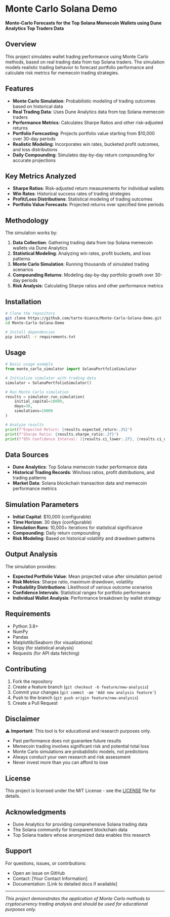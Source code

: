 # Monte Carlo Solana Demo

**Monte‑Carlo Forecasts for the Top Solana Memecoin Wallets using Dune Analytics Top Traders Data**

## Overview

This project simulates wallet trading performance using Monte Carlo methods, based on real trading data from top Solana traders. The simulation models realistic trading behavior to forecast portfolio performance and calculate risk metrics for memecoin trading strategies.

## Features

- **Monte Carlo Simulation**: Probabilistic modeling of trading outcomes based on historical data
- **Real Trading Data**: Uses Dune Analytics data from top Solana memecoin traders
- **Performance Metrics**: Calculates Sharpe Ratios and other risk-adjusted returns
- **Portfolio Forecasting**: Projects portfolio value starting from $10,000 over 30-day periods
- **Realistic Modeling**: Incorporates win rates, bucketed profit outcomes, and loss distributions
- **Daily Compounding**: Simulates day-by-day return compounding for accurate projections

## Key Metrics Analyzed

- **Sharpe Ratios**: Risk-adjusted return measurements for individual wallets
- **Win Rates**: Historical success rates of trading strategies
- **Profit/Loss Distributions**: Statistical modeling of trading outcomes
- **Portfolio Value Forecasts**: Projected returns over specified time periods

## Methodology

The simulation works by:

1. **Data Collection**: Gathering trading data from top Solana memecoin wallets via Dune Analytics
2. **Statistical Modeling**: Analyzing win rates, profit buckets, and loss patterns
3. **Monte Carlo Simulation**: Running thousands of simulated trading scenarios
4. **Compounding Returns**: Modeling day-by-day portfolio growth over 30-day periods
5. **Risk Analysis**: Calculating Sharpe ratios and other performance metrics

## Installation

```bash
# Clone the repository
git clone https://github.com/tarto-bianco/Monte-Carlo-Solana-Demo.git
cd Monte-Carlo-Solana-Demo

# Install dependencies
pip install -r requirements.txt
```

## Usage

```python
# Basic usage example
from monte_carlo_simulator import SolanaPortfolioSimulator

# Initialize simulator with trading data
simulator = SolanaPortfolioSimulator()

# Run Monte Carlo simulation
results = simulator.run_simulation(
    initial_capital=10000,
    days=30,
    simulations=10000
)

# Analyze results
print(f"Expected Return: {results.expected_return:.2%}")
print(f"Sharpe Ratio: {results.sharpe_ratio:.2f}")
print(f"95% Confidence Interval: [{results.ci_lower:.2f}, {results.ci_upper:.2f}]")
```

## Data Sources

- **Dune Analytics**: Top Solana memecoin trader performance data
- **Historical Trading Records**: Win/loss ratios, profit distributions, and trading patterns
- **Market Data**: Solana blockchain transaction data and memecoin performance metrics

## Simulation Parameters

- **Initial Capital**: $10,000 (configurable)
- **Time Horizon**: 30 days (configurable)
- **Simulation Runs**: 10,000+ iterations for statistical significance
- **Compounding**: Daily return compounding
- **Risk Modeling**: Based on historical volatility and drawdown patterns

## Output Analysis

The simulation provides:

- **Expected Portfolio Value**: Mean projected value after simulation period
- **Risk Metrics**: Sharpe ratio, maximum drawdown, volatility
- **Probability Distributions**: Likelihood of various outcome scenarios
- **Confidence Intervals**: Statistical ranges for portfolio performance
- **Individual Wallet Analysis**: Performance breakdown by wallet strategy

## Requirements

- Python 3.8+
- NumPy
- Pandas
- Matplotlib/Seaborn (for visualizations)
- Scipy (for statistical analysis)
- Requests (for API data fetching)

## Contributing

1. Fork the repository
2. Create a feature branch (`git checkout -b feature/new-analysis`)
3. Commit your changes (`git commit -am 'Add new analysis feature'`)
4. Push to the branch (`git push origin feature/new-analysis`)
5. Create a Pull Request

## Disclaimer

⚠️ **Important**: This tool is for educational and research purposes only. 

- Past performance does not guarantee future results
- Memecoin trading involves significant risk and potential total loss
- Monte Carlo simulations are probabilistic models, not predictions
- Always conduct your own research and risk assessment
- Never invest more than you can afford to lose

## License

This project is licensed under the MIT License - see the [LICENSE](LICENSE) file for details.

## Acknowledgments

- Dune Analytics for providing comprehensive Solana trading data
- The Solana community for transparent blockchain data
- Top Solana traders whose anonymized data enables this research

## Support

For questions, issues, or contributions:
- Open an issue on GitHub
- Contact: [Your Contact Information]
- Documentation: [Link to detailed docs if available]

---

*This project demonstrates the application of Monte Carlo methods to cryptocurrency trading analysis and should be used for educational purposes only.*
